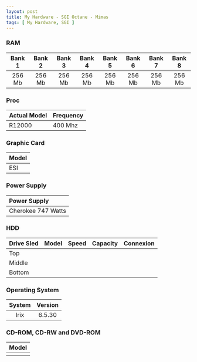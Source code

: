 ```yaml
---
layout: post
title: My Hardware - SGI Octane - Mimas
tags: [ My Hardware, SGI ]
---
```

### RAM

| Bank 1 | Bank 2 | Bank 3 | Bank 4 |   Bank 5   |   Bank 6   |   Bank 7   |   Bank 8   |
|:------:|:------:|:------:|:------:|:----------:|:----------:|:----------:|:----------:|
| 256 Mb | 256 Mb | 256 Mb | 256 Mb |  256 Mb    |  256 Mb    |  256 Mb    |  256 Mb    |

### Proc

| Actual Model | Frequency |
|:-------------|:----------|
| R12000       | 400 Mhz   |

### Graphic Card

| Model |
|:------|
| ESI   |

### Power Supply

| Power Supply       |
|:-------------------|
| Cherokee 747 Watts |

### HDD

| Drive Sled |   Model           |   Speed           |   Capacity        |   Connexion       |
|:-----------|:------------------|:------------------|:------------------|:------------------|
| Top        |                   |                   |                   |                   |
| Middle     |                   |                   |                   |                   |
| Bottom     |                   |                   |                   |                   |

### Operating System

|   System   |   Version   |
|:----------:|:-----------:|
|   Irix     |   6.5.30    |

### CD-ROM, CD-RW and DVD-ROM

|   Model              |
|:---------------------|
|                      |
